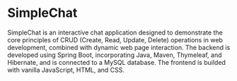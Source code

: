 # SimpleChat
SimpleChat is an interactive chat application designed to demonstrate the core principles of CRUD (Create, Read, Update, Delete) operations in web development, combined with dynamic web page interaction. The backend is developed using Spring Boot, incorporating Java, Maven, Thymeleaf, and Hibernate, and is connected to a MySQL database. The frontend is builded with vanilla JavaScript, HTML, and CSS.
